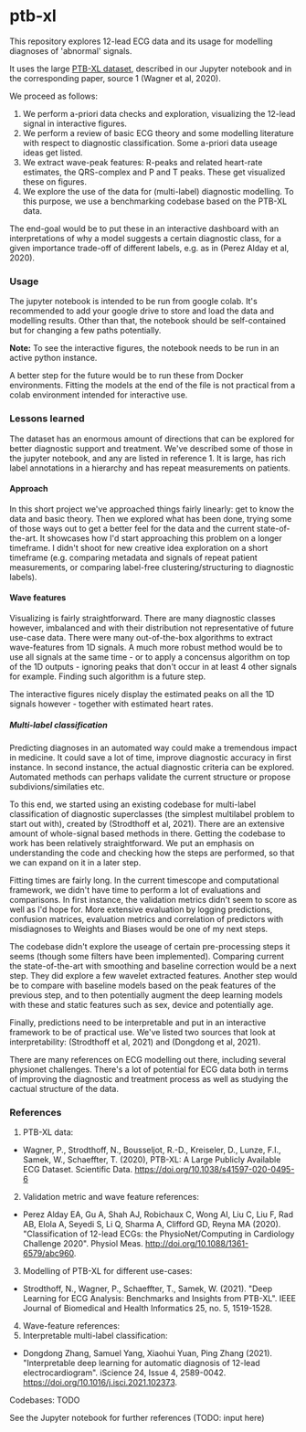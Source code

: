 # ptb-xl

This repository explores 12-lead ECG data and its usage for modelling diagnoses of 'abnormal' signals.

It uses the large [PTB-XL dataset](https://physionet.org/content/ptb-xl/1.0.2/), described in our Jupyter notebook and in the corresponding paper, source 1 (Wagner et al, 2020).

We proceed as follows:
1. We perform a-priori data checks and exploration, visualizing the 12-lead signal in interactive figures.
2. We perform a review of basic ECG theory and some modelling literature with respect to diagnostic classification. Some a-priori data useage ideas get listed.
3. We extract wave-peak features: R-peaks and related heart-rate estimates, the QRS-complex and P and T peaks. These get visualized these on figures.
4. We explore the use of the data for (multi-label) diagnostic modelling. To this purpose, we use a benchmarking codebase based on the PTB-XL data.

The end-goal would be to put these in an interactive dashboard with an interpretations of why a model suggests a certain diagnostic class, for a given importance trade-off of different labels, e.g. as in (Perez Alday et al, 2020).

### Usage

The jupyter notebook is intended to be run from google colab. It's recommended to add your google drive to store and load the data and modelling results. Other than that, the notebook should be self-contained but for changing a few paths potentially.

**Note:** To see the interactive figures, the notebook needs to be run in an active python instance.

A better step for the future would be to run these from Docker environments. Fitting the models at the end of the file is not practical from a colab environment intended for interactive use.

### Lessons learned

The dataset has an enormous amount of directions that can be explored for better diagnostic support and treatment. We've described some of those in the jupyter notebook, and any are listed in reference 1. It is large, has rich label annotations in a hierarchy and has repeat measurements on patients.

#### Approach

In this short project we've approached things fairly linearly: get to know the data and basic theory. Then we explored what has been done, trying some of those ways out to get a better feel for the data and the current state-of-the-art. It showcases how I'd start approaching this problem on a longer timeframe. I didn't shoot for new creative idea exploration on a short timeframe (e.g. comparing metadata and signals of repeat patient measurements, or comparing label-free clustering/structuring to diagnostic labels). 

#### Wave features

Visualizing is fairly straightforward. There are many diagnostic classes however, imbalanced and with their distribution not representative of future use-case data. There were many out-of-the-box algorithms to extract wave-features from 1D signals. A much more robust method would be to use all signals at the same time - or to apply a concensus algorithm on top of the 1D outputs - ignoring peaks that don't occur in at least 4 other signals for example. Finding such algorithm is a future step.

The interactive figures nicely display the estimated peaks on all the 1D signals however - together with estimated heart rates.

##### Multi-label classification

Predicting diagnoses in an automated way could make a tremendous impact in medicine. It could save a lot of time, improve diagnostic accuracy in first instance. In second instance, the actual diagnostic criteria can be explored. Automated methods can perhaps validate the current structure or propose subdivions/similaties etc.

To this end, we started using an existing codebase for multi-label classification of diagnostic superclasses (the simplest multilabel problem to start out with), created by (Strodthoff et al, 2021). There are an extensive amount of whole-signal based methods in there. Getting the codebase to work has been relatively straightforward. We put an emphasis on understanding the code and checking how the steps are performed, so that we can expand on it in a later step. 

Fitting times are fairly long. In the current timescope and computational framework, we didn't have time to perform a lot of evaluations and comparisons. In first instance, the validation metrics didn't seem to score as well as I'd hope for. More extensive evaluation by logging predictions, confusion matrices, evaluation metrics and correlation of predictors with misdiagnoses to Weights and Biases would be one of my next steps.

The codebase didn't explore the useage of certain pre-processing steps it seems (though some filters have been implemented). Comparing current the state-of-the-art with smoothing and baseline correction would be a next step. They did explore a few wavelet extracted features. Another step would be to compare with baseline models based on the peak features of the previous step, and to then potentially augment the deep learning models with these and static features such as sex, device and potentially age.

Finally, predictions need to be interpretable and put in an interactive framework to be of practical use. We've listed two sources that look at interpretability: (Strodthoff et al, 2021) and (Dongdong et al, 2021). 

There are many references on ECG modelling out there, including several physionet challenges. There's a lot of potential for ECG data both in terms of improving the diagnostic and treatment process as well as studying the cactual structure of the data.


### References

1. PTB-XL data:
  - Wagner, P., Strodthoff, N., Bousseljot, R.-D., Kreiseler, D., Lunze, F.I., Samek, W., Schaeffter, T. (2020), PTB-XL: A Large Publicly Available ECG Dataset. Scientific Data. https://doi.org/10.1038/s41597-020-0495-6
2. Validation metric and wave feature references:
  - Perez Alday EA, Gu A, Shah AJ, Robichaux C, Wong AI, Liu C, Liu F, Rad AB, Elola A, Seyedi S, Li Q, Sharma A, Clifford GD, Reyna MA (2020). "Classification of 12-lead ECGs: the PhysioNet/Computing in Cardiology Challenge 2020". Physiol Meas. http://doi.org/10.1088/1361-6579/abc960.
3. Modelling of PTB-XL for different use-cases:
  - Strodthoff, N., Wagner, P., Schaeffter, T., Samek, W. (2021). "Deep Learning for ECG Analysis: Benchmarks and Insights from PTB-XL". IEEE Journal of Biomedical and Health Informatics 25, no. 5, 1519-1528.
4. Wave-feature references:
5. Interpretable multi-label classification:
  - Dongdong Zhang, Samuel Yang, Xiaohui Yuan, Ping Zhang (2021). "Interpretable deep learning for automatic diagnosis of 12-lead electrocardiogram". iScience 24, Issue 4, 2589-0042. https://doi.org/10.1016/j.isci.2021.102373.

Codebases: TODO

See the Jupyter notebook for further references (TODO: input here)
